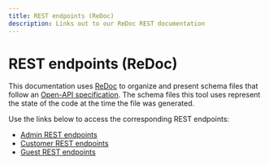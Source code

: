 ```yaml
---
title: REST endpoints (ReDoc)
description: Links out to our ReDoc REST documentation
--- 
```


# REST endpoints (ReDoc)

This documentation uses [ReDoc][] to organize and present schema files that follow an [Open-API specification][].
The schema files this tool uses represent the state of the code at the time the file was generated.

Use the links below to access the corresponding REST endpoints:

- [Admin REST endpoints](https://magento.redoc.ly/2.4.5-admin/)
- [Customer REST endpoints](https://magento.redoc.ly/2.4.5-customer/)
- [Guest REST endpoints](https://magento.redoc.ly/2.4.5-guest/)

<!-- Link Definitions -->

[ReDoc]: https://github.com/Rebilly/ReDoc
[Open-API specification]: https://github.com/OAI/OpenAPI-Specification
